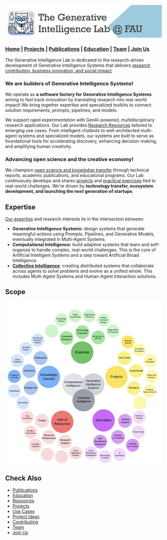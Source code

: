 

![GenI-Lab Banner](./images/genilab-banner.png)

### [Home](README.md) | [Projects](PROJECTS.md) | [Publications](KNOWLEDGE.md#publications) | [Education](KNOWLEDGE.md#education) | [Team](PEOPLE.md) |  [Join Us](JOIN.md)


The Generative Intelligence Lab is dedicated to the research-driven development of Generative Intelligence Systems that delivers [research contribution, business innovation, and social impact](./PROJECTS.md).

### We are builders of Generative Intelligence Systems!

We operate as **a software factory for Generative Intelligence Systems** aiming to fast track innovation by translating research into real-world impact! We bring together expertise and specialized toolkits to connect solution requirements, prompts, pipelines, and models.

We support rapid experimentation with GenAI-powered, multidisciplinary research applications. Our Lab provides [Research Resources](./PROJECTS#resources)  tailored to emerging use cases. From intelligent chatbots to well-architected multi-agent systems and specialized models, our systems are built to serve as foundational tools for accelerating discovery, enhancing decision-making, and amplifying human creativity.

### Advancing open science and the creative economy!

We champion [open science and knowledge transfer](./KNOWLEDGE.md) through technical reports, academic publications, and educational programs. Our Lab continuously develops and shares [projects](./PROJECTS#use-cases) and [practical exercises](./EXERCISES.md#industry-use-cases) tied to real-world challenges. We're driven by **technology transfer, ecosystem development, and launching the next generation of startups**.

<!-- invitation to collaborators -->

## Expertise

[Our expertise](KNOWLEDGE.md) and research interests lie in the intersection between:

* **Generative Intelligence Systems:** design systems that generate meaningful actions using Prompts, Pipelines, and  Generative Models, eventually integrated in Multi-Agent Systems.
* **Computational Intelligence:** build adaptive systems that learn and self-organize to handle complex, real-world challenges. This is the core of Artificial Intelligent Systems and a step toward Artificial Broad Intelligence.
* **[Collective Intelligence](https://medium.com/generative-intelligence-lab/collective-intelligence-concepts-and-research-opportunities-6130ef044114)**: creating distributed systems that collaborate across agents to solve problems and evolve as a unified whole. This includes Multi-Agent Systems and Human-Agent interaction solutions.

<!-- # Impact -->

## Scope

![Scope of work of the GenI-Lab](./images/genilab-scope.png)



## Check Also

* [Publications](KNOWLEDGE.md#publications)
* [Education](KNOWLEDGE.md#education)
* [Resources](PROJECTS.md#resources)
* [Projects](PROJECTS.md)
* [Use Cases](PROJECTS.md#use-cases)
* [Project Ideas](JOIN.md#project-ideas)
* [Contributing](CONTRIBUTE.md)
* [Team](PEOPLE.md)
* [Join Us](JOIN.md)

  


